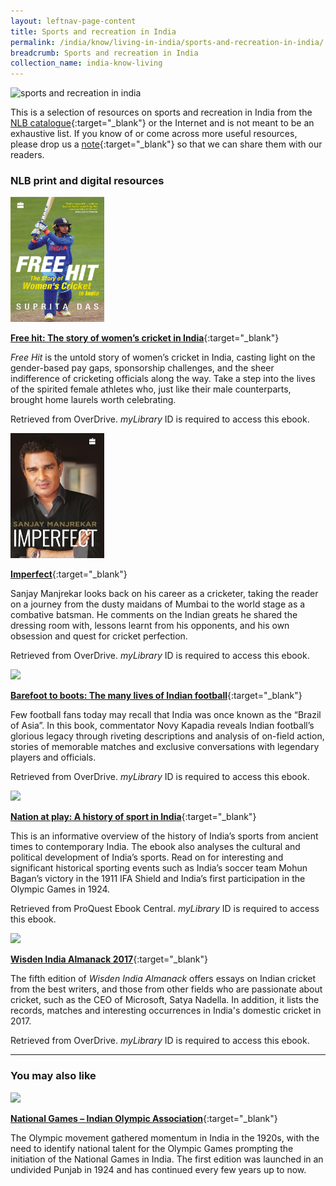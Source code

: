 ```yaml
---
layout: leftnav-page-content
title: Sports and recreation in India
permalink: /india/know/living-in-india/sports-and-recreation-in-india/
breadcrumb: Sports and recreation in India
collection_name: india-know-living
---
```


<img src="\images\india-living\sports-and-recreation-in-india.jpg" alt="sports and recreation in india" style="width:800px;" />

This is a selection of resources on sports and recreation in India from the [NLB catalogue](http://catalogue.nlb.gov.sg/){:target="_blank"} or the Internet and is not meant to be an exhaustive list. If you know of or come across more useful resources, please drop us a [note](mailto:ref@nlb.gov.sg){:target="_blank"} so that we can share them with our readers.

### **NLB print and digital resources**

<img src="/images/book-covers/Free-hit-The-story-of-womens-cricket-in-India.jpg" style="width:150px;" />

[**Free hit: The story of women’s cricket in India**](http://nlb.overdrive.com/media/4384926){:target="_blank"}

*Free Hit* is the untold story of women’s cricket in India, casting light on the gender-based pay gaps, sponsorship challenges, and the sheer indifference of cricketing officials along the way. Take a step into the lives of the spirited female athletes who, just like their male counterparts, brought home laurels worth celebrating.

Retrieved from OverDrive. *myLibrary* ID is required to access this ebook.

<img src="/images/book-covers/Imperfect-Sanjay-Manjrekar.jpg" style="width:150px;" />

[**Imperfect**](http://nlb.overdrive.com/media/3668854 ){:target="_blank"}

Sanjay Manjrekar looks back on his career as a cricketer, taking the reader on a journey from the dusty maidans of Mumbai to the world stage as a combative batsman. He comments on the Indian greats he shared the dressing room with, lessons learnt from his opponents, and his own obsession and quest for cricket perfection.

Retrieved from OverDrive. *myLibrary* ID is required to access this ebook.

<img src="/images/book-covers/Barefoot-to-boots-The-many-lives-of-Indian-football.jpg" style="width:150px;" />

[**Barefoot to boots: The many lives of Indian football**](https://nlb.overdrive.com/media/3565791){:target="_blank"}

Few football fans today may recall that India was once known as the “Brazil of Asia”. In this book, commentator Novy Kapadia reveals Indian football’s glorious legacy through riveting descriptions and analysis of on-field action, stories of memorable matches and exclusive conversations with legendary players and officials.

Retrieved from OverDrive. *myLibrary* ID is required to access this ebook.

<img src="/images/resources/Database 3.jpg" style="width:180px;" />

[**Nation at play: A history of sport in India**](https://eresources.nlb.gov.sg/main/browse/resource/1324/){:target="_blank"}

This is an informative overview of the history of India’s sports from ancient times to contemporary India. The ebook also analyses the cultural and political development of India’s sports. Read on for interesting and significant historical sporting events such as India’s soccer team Mohun Bagan’s victory in the 1911 IFA Shield and India’s first participation in the Olympic Games in 1924.

Retrieved from ProQuest Ebook Central. *myLibrary* ID is required to access this ebook.

<img src="/images/book-covers/Wisden-India-Almanack-2017.jpg" style="width:150px;" />

[**Wisden India Almanack 2017**](https://nlb.overdrive.com/media/3166144){:target="_blank"}

The fifth edition of *Wisden India Almanack* offers essays on Indian cricket from the best writers, and those from other fields who are passionate about cricket, such as the CEO of Microsoft, Satya Nadella. In addition, it lists the records, matches and interesting occurrences in India's domestic cricket in 2017.

Retrieved from OverDrive. *myLibrary* ID is required to access this ebook.

---

### **You may also like**

<img src="/images/resources/Article 2.jpg" style="width:180px;" />

[**National Games – Indian Olympic Association**](https://www.olympic.ind.in/national-games){:target="_blank"}

The Olympic movement gathered momentum in India in the 1920s, with the need to identify national talent for the Olympic Games prompting the initiation of the National Games in India. The first edition was launched in an undivided Punjab in 1924 and has continued every few years up to now.